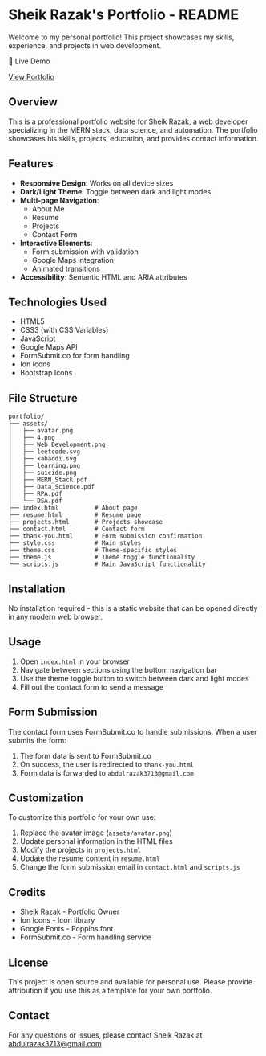 # Sheik Razak's Portfolio - README
Welcome to my personal portfolio! This project showcases my skills, experience, and projects in web development.

🌟 Live Demo

[View Portfolio](https://sheikrazak-porfolio.vercel.app/index.html)

## Overview
This is a professional portfolio website for Sheik Razak, a web developer specializing in the MERN stack, data science, and automation. The portfolio showcases his skills, projects, education, and provides contact information.

## Features
- **Responsive Design**: Works on all device sizes
- **Dark/Light Theme**: Toggle between dark and light modes
- **Multi-page Navigation**: 
  - About Me
  - Resume
  - Projects
  - Contact Form
- **Interactive Elements**:
  - Form submission with validation
  - Google Maps integration
  - Animated transitions
- **Accessibility**: Semantic HTML and ARIA attributes

## Technologies Used
- HTML5
- CSS3 (with CSS Variables)
- JavaScript
- Google Maps API
- FormSubmit.co for form handling
- Ion Icons
- Bootstrap Icons

## File Structure
```
portfolio/
├── assets/
│   ├── avatar.png
│   ├── 4.png
│   ├── Web Development.png
│   ├── leetcode.svg
│   ├── kabaddi.svg
│   ├── learning.png
│   ├── suicide.png
│   ├── MERN_Stack.pdf
│   ├── Data_Science.pdf
│   ├── RPA.pdf
│   └── DSA.pdf
├── index.html          # About page
├── resume.html         # Resume page
├── projects.html       # Projects showcase
├── contact.html        # Contact form
├── thank-you.html      # Form submission confirmation
├── style.css           # Main styles
├── theme.css           # Theme-specific styles
├── theme.js            # Theme toggle functionality
└── scripts.js          # Main JavaScript functionality
```

## Installation
No installation required - this is a static website that can be opened directly in any modern web browser.

## Usage
1. Open `index.html` in your browser
2. Navigate between sections using the bottom navigation bar
3. Use the theme toggle button to switch between dark and light modes
4. Fill out the contact form to send a message

## Form Submission
The contact form uses FormSubmit.co to handle submissions. When a user submits the form:
1. The form data is sent to FormSubmit.co
2. On success, the user is redirected to `thank-you.html`
3. Form data is forwarded to `abdulrazak3713@gmail.com`

## Customization
To customize this portfolio for your own use:
1. Replace the avatar image (`assets/avatar.png`)
2. Update personal information in the HTML files
3. Modify the projects in `projects.html`
4. Update the resume content in `resume.html`
5. Change the form submission email in `contact.html` and `scripts.js`

## Credits
- Sheik Razak - Portfolio Owner
- Ion Icons - Icon library
- Google Fonts - Poppins font
- FormSubmit.co - Form handling service

## License
This project is open source and available for personal use. Please provide attribution if you use this as a template for your own portfolio.

## Contact
For any questions or issues, please contact Sheik Razak at abdulrazak3713@gmail.com
